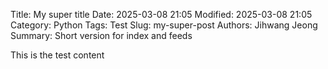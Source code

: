 Title: My super title
Date: 2025-03-08 21:05
Modified: 2025-03-08 21:05
Category: Python
Tags: Test
Slug: my-super-post
Authors: Jihwang Jeong
Summary: Short version for index and feeds

This is the test content